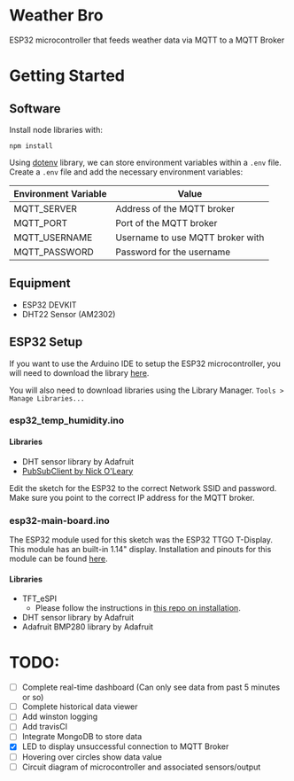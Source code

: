 # Weather Bro

ESP32 microcontroller that feeds weather data via MQTT to a MQTT Broker

# Getting Started

## Software

Install node libraries with:

```
npm install
```

Using [dotenv](https://github.com/motdotla/dotenv) library, we can store environment variables within a `.env` file. Create a `.env` file and add the necessary environment variables:

| Environment Variable | Value                            |
| -------------------- | -------------------------------- |
| MQTT_SERVER          | Address of the MQTT broker       |
| MQTT_PORT            | Port of the MQTT broker          |
| MQTT_USERNAME        | Username to use MQTT broker with |
| MQTT_PASSWORD        | Password for the username        |

## Equipment

- ESP32 DEVKIT
- DHT22 Sensor (AM2302)

## ESP32 Setup

If you want to use the Arduino IDE to setup the ESP32 microcontroller, you will need to download the library [here](https://github.com/espressif/arduino-esp32).

You will also need to download libraries using the Library Manager. `Tools > Manage Libraries...`

### esp32_temp_humidity.ino

#### Libraries

- DHT sensor library by Adafruit
- [PubSubClient by Nick O'Leary](https://github.com/knolleary/pubsubclient)

Edit the sketch for the ESP32 to the correct Network SSID and password. Make sure you point to the correct IP address for the MQTT broker.

### esp32-main-board.ino

The ESP32 module used for this sketch was the ESP32 TTGO T-Display. This module has an built-in 1.14" display. Installation and pinouts for this module can be found [here](https://github.com/Xinyuan-LilyGO/TTGO-T-Display).

#### Libraries

- TFT_eSPI
  - Please follow the instructions in [this repo on installation](https://github.com/Xinyuan-LilyGO/TTGO-T-Display).
- DHT sensor library by Adafruit
- Adafruit BMP280 library by Adafruit

# TODO:

- [ ] Complete real-time dashboard (Can only see data from past 5 minutes or so)
- [ ] Complete historical data viewer
- [ ] Add winston logging
- [ ] Add travisCI
- [ ] Integrate MongoDB to store data
- [x] LED to display unsuccessful connection to MQTT Broker
- [ ] Hovering over circles show data value
- [ ] Circuit diagram of microcontroller and associated sensors/output

